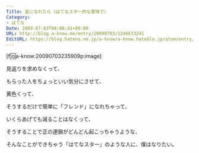 ```yaml
---
Title: 星になれたら（はてなスター的な意味で）
Category:
- はてな
Date: 2009-07-03T00:00:41+09:00
URL: http://blog.a-know.me/entry/20090703/1246633241
EditURL: https://blog.hatena.ne.jp/a-know/a-know.hateblo.jp/atom/entry/12921228815727980017
---
```



[f:id:a-know:20090703235909p:image]


見返りを求めなくって、

もらった人をちょっといい気分にさせて、

黄色くって、

そうするだけで簡単に「フレンド」になれちゃって、

いくらあげても減ることはなくって、

そうすることで正の連鎖がどんどん起こっちゃうような、



そんなことができちゃう「はてなスター」のような人に、僕はなりたい。

